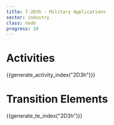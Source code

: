 ```yaml
---
title: T-2D3h - Military Applications
sector: industry
class: node
progress: 10
---
```


# Activities

{{generate_activity_index("2D3h")}}

# Transition Elements

{{generate_te_index("2D3h")}}




